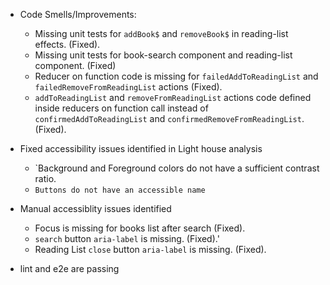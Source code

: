 - Code Smells/Improvements:
    - Missing unit tests for `addBook$` and `removeBook$` in reading-list effects. (Fixed).
    - Missing unit tests for book-search component and reading-list component. (Fixed)
    - Reducer on function code is missing for `failedAddToReadingList` and `failedRemoveFromReadingList` actions (Fixed).
    - `addToReadingList` and `removeFromReadingList` actions code defined inside reducers on function call instead of `confirmedAddToReadingList` and `confirmedRemoveFromReadingList`. (Fixed).

- Fixed accessibility issues identified in Light house analysis
    - `Background and Foreground colors do not have a sufficient contrast ratio.
    - `Buttons do not have an accessible name`
  
- Manual accessiblity issues identified
    - Focus is missing for books list after search (Fixed).
    - `search` button `aria-label` is missing. (Fixed).'
    - Reading List `close` button `aria-label` is missing. (Fixed).
  
- lint and e2e are passing


